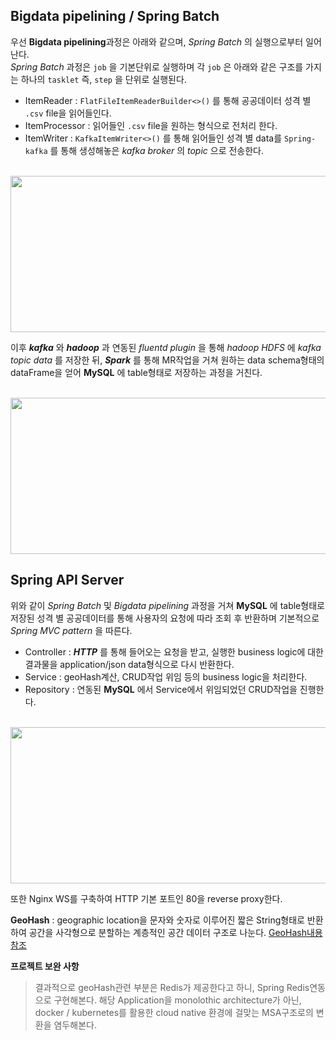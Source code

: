 ## Bigdata pipelining / Spring Batch

우선 **Bigdata pipelining**과정은 아래와 같으며, _Spring Batch_ 의 실행으로부터 일어난다.  
_Spring Batch_ 과정은 `job` 을 기본단위로 실행하며 각 `job` 은 아래와 같은 구조를 가지는 하나의 `tasklet` 즉, `step` 을 단위로 실행된다.
- ItemReader : `FlatFileItemReaderBuilder<>()` 를 통해 공공데이터 성격 별 `.csv` file을 읽어들인다.
- ItemProcessor : 읽어들인 `.csv` file을 원하는 형식으로 전처리 한다.
- ItemWriter : `KafkaItemWriter<>()` 를 통해 읽어들인 성격 별 data를 `Spring-kafka` 를 통해 생성해놓은 _kafka broker_ 의 _topic_ 으로 전송한다.

<br>
<img src="https://user-images.githubusercontent.com/47915704/125220801-37c48d80-e302-11eb-88c5-7360ab49adfd.png" width="550" height="250">

이후 **_kafka_** 와 **_hadoop_** 과 연동된 _fluentd plugin_ 을 통해 _hadoop HDFS_ 에 _kafka topic data_ 를 저장한 뒤, **_Spark_** 를 통해 MR작업을 거쳐 원하는 data schema형태의
dataFrame을 얻어 **MySQL** 에 table형태로 저장하는 과정을 거친다.

<br>
<img src="https://user-images.githubusercontent.com/47915704/125220015-eff13680-e300-11eb-9c1d-f8fbd2b1c285.png" width="550" height="250">

## Spring API Server
위와 같이 _Spring Batch_ 및 _Bigdata pipelining_ 과정을 거쳐 **MySQL** 에 table형태로 저장된 성격 별 공공데이터를 통해 사용자의 요청에 따라 조회 후 반환하며 기본적으로 _Spring MVC pattern_ 을 따른다.
- Controller : **_HTTP_** 를 통해 들어오는 요청을 받고, 실행한 business logic에 대한 결과물을 application/json data형식으로 다시 반환한다.
- Service :  geoHash계산, CRUD작업 위임 등의 business logic을 처리한다.
- Repository : 연동된 **MySQL** 에서 Service에서 위임되었던 CRUD작업을 진행한다.

<br>
<img src="https://user-images.githubusercontent.com/47915704/125222442-f4b7e980-e304-11eb-9e6e-b0acccc453ed.png" width="550" height="250">

또한 Nginx WS를 구축하여 HTTP 기본 포트인 80을 reverse proxy한다.

**GeoHash** : geographic location을 문자와 숫자로 이루어진 짧은 String형태로 반환하여 공간을 사각형으로 분할하는 계층적인 공간 데이터 구조로 나눈다. [GeoHash내용 참조](https://scvgoe.github.io/2018-12-11-Geohash/)


**프로젝트 보완 사항**
> 결과적으로 geoHash관련 부분은 Redis가 제공한다고 하니, Spring Redis연동으로 구현해본다.
> 해당 Application을 monolothic architecture가 아닌, docker / kubernetes를 활용한 cloud native 환경에 걸맞는 MSA구조로의 변환을 염두해본다.
